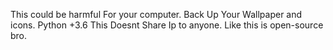 This could be harmful For your computer. Back Up Your Wallpaper and icons.
Python +3.6
This Doesnt Share Ip to anyone. Like this is open-source bro.
